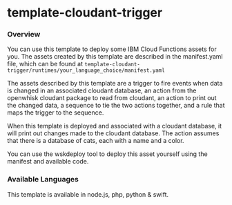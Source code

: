 # template-cloudant-trigger

### Overview
You can use this template to deploy some IBM Cloud Functions assets for you.  The assets created by this template are described in the manifest.yaml file, which can be found at `template-cloudant-trigger/runtimes/your_language_choice/manifest.yaml`

The assets described by this template are a trigger to fire events when data is changed in an associated cloudant database, an action from the openwhisk cloudant package to read from cloudant, an action to print out the changed data, a sequence to tie the two actions together, and a rule that maps the trigger to the sequence.

When this template is deployed and associated with a cloudant database, it will print out changes made to the cloudant database.  The action assumes that there is a database of cats, each with a name and a color.

You can use the wskdeploy tool to deploy this asset yourself using the manifest and available code.

### Available Languages
This template is available in node.js, php, python & swift.
